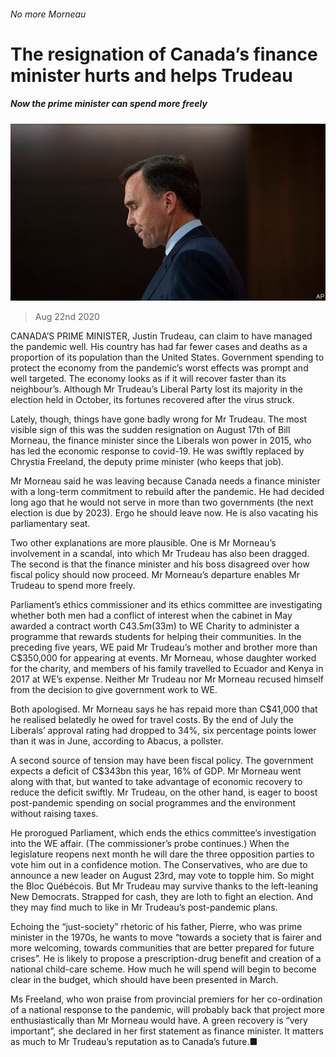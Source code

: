 ###### No more Morneau

# The resignation of Canada’s finance minister hurts and helps Trudeau 

##### Now the prime minister can spend more freely 

![image](images/20200822_AMP501.jpg) 

> Aug 22nd 2020 

CANADA’S PRIME MINISTER, Justin Trudeau, can claim to have managed the pandemic well. His country has had far fewer cases and deaths as a proportion of its population than the United States. Government spending to protect the economy from the pandemic’s worst effects was prompt and well targeted. The economy looks as if it will recover faster than its neighbour’s. Although Mr Trudeau’s Liberal Party lost its majority in the election held in October, its fortunes recovered after the virus struck.

Lately, though, things have gone badly wrong for Mr Trudeau. The most visible sign of this was the sudden resignation on August 17th of Bill Morneau, the finance minister since the Liberals won power in 2015, who has led the economic response to covid-19. He was swiftly replaced by Chrystia Freeland, the deputy prime minister (who keeps that job).


Mr Morneau said he was leaving because Canada needs a finance minister with a long-term commitment to rebuild after the pandemic. He had decided long ago that he would not serve in more than two governments (the next election is due by 2023). Ergo he should leave now. He is also vacating his parliamentary seat.

Two other explanations are more plausible. One is Mr Morneau’s involvement in a scandal, into which Mr Trudeau has also been dragged. The second is that the finance minister and his boss disagreed over how fiscal policy should now proceed. Mr Morneau’s departure enables Mr Trudeau to spend more freely.

Parliament’s ethics commissioner and its ethics committee are investigating whether both men had a conflict of interest when the cabinet in May awarded a contract worth C$43.5m ($33m) to WE Charity to administer a programme that rewards students for helping their communities. In the preceding five years, WE paid Mr Trudeau’s mother and brother more than C$350,000 for appearing at events. Mr Morneau, whose daughter worked for the charity, and members of his family travelled to Ecuador and Kenya in 2017 at WE’s expense. Neither Mr Trudeau nor Mr Morneau recused himself from the decision to give government work to WE.

Both apologised. Mr Morneau says he has repaid more than C$41,000 that he realised belatedly he owed for travel costs. By the end of July the Liberals’ approval rating had dropped to 34%, six percentage points lower than it was in June, according to Abacus, a pollster.

A second source of tension may have been fiscal policy. The government expects a deficit of C$343bn this year, 16% of GDP. Mr Morneau went along with that, but wanted to take advantage of economic recovery to reduce the deficit swiftly. Mr Trudeau, on the other hand, is eager to boost post-pandemic spending on social programmes and the environment without raising taxes.

He prorogued Parliament, which ends the ethics committee’s investigation into the WE affair. (The commissioner’s probe continues.) When the legislature reopens next month he will dare the three opposition parties to vote him out in a confidence motion. The Conservatives, who are due to announce a new leader on August 23rd, may vote to topple him. So might the Bloc Québécois. But Mr Trudeau may survive thanks to the left-leaning New Democrats. Strapped for cash, they are loth to fight an election. And they may find much to like in Mr Trudeau’s post-pandemic plans.

Echoing the “just-society” rhetoric of his father, Pierre, who was prime minister in the 1970s, he wants to move “towards a society that is fairer and more welcoming, towards communities that are better prepared for future crises”. He is likely to propose a prescription-drug benefit and creation of a national child-care scheme. How much he will spend will begin to become clear in the budget, which should have been presented in March.

Ms Freeland, who won praise from provincial premiers for her co-ordination of a national response to the pandemic, will probably back that project more enthusiastically than Mr Morneau would have. A green recovery is “very important”, she declared in her first statement as finance minister. It matters as much to Mr Trudeau’s reputation as to Canada’s future.■

